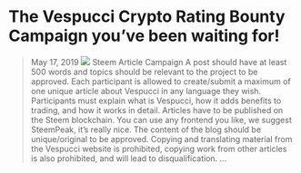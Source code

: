 # The Vespucci Crypto Rating Bounty Campaign you’ve been waiting for!
> May 17, 2019
![](https://miro.medium.com/max/1000/1*kDLOk0SwxQFX9tzuCyiutQ.jpeg)
Steem Article Campaign
A post should have at least 500 words and topics should be relevant to the project to be approved.
Each participant is allowed to create/submit a maximum of one unique article about Vespucci in any language they wish. Participants must explain what is Vespucci, how it adds benefits to trading, and how it works in detail.
Articles have to be published on the Steem blockchain. You can use any frontend you like, we suggest SteemPeak, it’s really nice.
The content of the blog should be unique/original to be approved. Copying and translating material from the Vespucci website is prohibited, copying work from other articles is also prohibited, and will lead to disqualification. …
